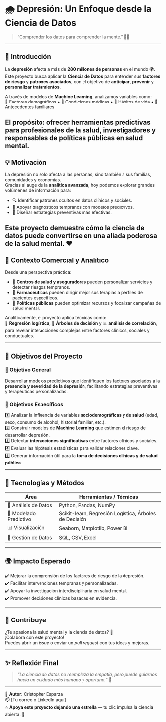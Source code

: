# 🌧️ Depresión: Un Enfoque desde la Ciencia de Datos  
> “Comprender los datos para comprender la mente.” 🧠💡  
---

## 🧩 Introducción  

La **depresión** afecta a más de **280 millones de personas** en el mundo 🌍.  
Este proyecto busca aplicar la **Ciencia de Datos** para entender sus **factores de riesgo** y **patrones asociados**, con el objetivo de **anticipar**, **prevenir** y **personalizar tratamientos**.  

A través de modelos de **Machine Learning**, analizamos variables como:  
👤 Factores demográficos • 🧬 Condiciones médicas • 🌿 Hábitos de vida • 🧠 Antecedentes familiares  

El propósito: ofrecer herramientas predictivas para **profesionales de la salud**, **investigadores** y **responsables de políticas públicas** en salud mental.  
---

## 💡 Motivación  

La depresión no solo afecta a las personas, sino también a sus familias, comunidades y economías.  
Gracias al auge de la **analítica avanzada**, hoy podemos explorar grandes volúmenes de información para:  

- 🔍 Identificar patrones ocultos en datos clínicos y sociales.  
- 💬 Apoyar diagnósticos tempranos con modelos predictivos.  
- 🧭 Diseñar estrategias preventivas más efectivas.  

Este proyecto demuestra cómo la **ciencia de datos puede convertirse en una aliada poderosa de la salud mental**. ❤️  
---

## 💼 Contexto Comercial y Analítico  

Desde una perspectiva práctica:  
- 🏥 **Centros de salud y aseguradoras** pueden personalizar servicios y detectar riesgos tempranos.  
- 💊 **Farmacéuticas** pueden dirigir mejor sus terapias a perfiles de pacientes específicos.  
- 🧾 **Políticas públicas** pueden optimizar recursos y focalizar campañas de salud mental.  

Analíticamente, el proyecto aplica técnicas como:  
🧮 **Regresión logística**, 🌲 **Árboles de decisión** y 📊 **análisis de correlación**,  
para revelar interacciones complejas entre factores clínicos, sociales y conductuales.  

---

## 🎯 Objetivos del Proyecto  

### 🧠 Objetivo General  
Desarrollar modelos predictivos que identifiquen los factores asociados a la **presencia y severidad de la depresión**, facilitando estrategias preventivas y terapéuticas personalizadas.  

### 🧩 Objetivos Específicos  

1️⃣ Analizar la influencia de variables **sociodemográficas y de salud** (edad, sexo, consumo de alcohol, historial familiar, etc.).  
2️⃣ Construir modelos de **Machine Learning** que estimen el riesgo de desarrollar depresión.  
3️⃣ Detectar **interacciones significativas** entre factores clínicos y sociales.  
4️⃣ Evaluar las hipótesis estadísticas para validar relaciones clave.  
5️⃣ Generar información útil para la **toma de decisiones clínicas y de salud pública**.  

---

## 🧠 Tecnologías y Métodos  

| Área | Herramientas / Técnicas |
|------|--------------------------|
| 🧮 Análisis de Datos | Python, Pandas, NumPy |
| 🤖 Modelado Predictivo | Scikit-learn, Regresión Logística, Árboles de Decisión |
| 📊 Visualización | Seaborn, Matplotlib, Power BI |
| 📁 Gestión de Datos | SQL, CSV, Excel |

---

## 🌍 Impacto Esperado  

✔️ Mejorar la comprensión de los factores de riesgo de la depresión.  
✔️ Facilitar intervenciones tempranas y personalizadas.  
✔️ Apoyar la investigación interdisciplinaria en salud mental.  
✔️ Promover decisiones clínicas basadas en evidencia.  

---

## 💬 Contribuye  

¿Te apasiona la salud mental y la ciencia de datos? 💙  
¡Colabora con este proyecto!  
Puedes abrir un *issue* o enviar un *pull request* con tus ideas y mejoras.  

---

## ✨ Reflexión Final  

> *“La ciencia de datos no reemplaza la empatía, pero puede guiarnos hacia un cuidado más humano y oportuno.”* 🌱  

---

👤 **Autor:** Cristopher Esparza  
📫 [Tu correo o LinkedIn aquí]  
⭐ **Apoya este proyecto dejando una estrella** — tu clic impulsa la ciencia abierta. 🌟

